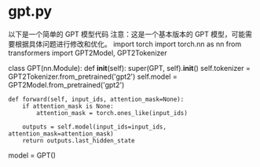 # gpt.py
以下是一个简单的 GPT 模型代码   注意：这是一个基本版本的 GPT 模型，可能需要根据具体问题进行修改和优化。
import torch
import torch.nn as nn
from transformers import GPT2Model, GPT2Tokenizer

class GPT(nn.Module):
    def __init__(self):
        super(GPT, self).__init__()
        self.tokenizer = GPT2Tokenizer.from_pretrained('gpt2')
        self.model = GPT2Model.from_pretrained('gpt2')

    def forward(self, input_ids, attention_mask=None):
        if attention_mask is None:
            attention_mask = torch.ones_like(input_ids)

        outputs = self.model(input_ids=input_ids, attention_mask=attention_mask)
        return outputs.last_hidden_state
    
model = GPT()
